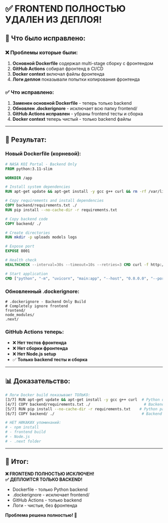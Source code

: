 # ✅ FRONTEND ПОЛНОСТЬЮ УДАЛЕН ИЗ ДЕПЛОЯ!

## 🎯 Что было исправлено:

### ❌ Проблемы которые были:
1. **Основной Dockerfile** содержал multi-stage сборку с фронтендом
2. **GitHub Actions** собирал фронтенд в CI/CD  
3. **Docker context** включал файлы фронтенда
4. **Логи деплоя** показывали попытки копирования фронтенда

### ✅ Что исправлено:
1. **Заменен основной Dockerfile** - теперь только backend
2. **Обновлен .dockerignore** - исключает всю папку frontend/  
3. **GitHub Actions исправлен** - убраны frontend тесты и сборка
4. **Docker context** теперь чистый - только backend файлы

---

## 🚀 Результат:

### Новый Dockerfile (корневой):
```dockerfile
# NASA KOI Portal - Backend Only
FROM python:3.11-slim

WORKDIR /app

# Install system dependencies  
RUN apt-get update && apt-get install -y gcc g++ curl && rm -rf /var/lib/apt/lists/*

# Copy requirements and install dependencies
COPY backend/requirements.txt ./
RUN pip install --no-cache-dir -r requirements.txt

# Copy backend code
COPY backend/ ./

# Create directories
RUN mkdir -p uploads models logs

# Expose port
EXPOSE 8001

# Health check
HEALTHCHECK --interval=30s --timeout=10s --retries=3 CMD curl -f http://localhost:8001/ping || exit 1

# Start application
CMD ["python", "-m", "uvicorn", "main:app", "--host", "0.0.0.0", "--port", "8001"]
```

### Обновленный .dockerignore:
```ignore
# .dockerignore - Backend Only Build
# Completely ignore frontend
frontend/
node_modules/
.next/
```

### GitHub Actions теперь:
- ❌ **Нет тестов фронтенда**
- ❌ **Нет сборки фронтенда** 
- ❌ **Нет Node.js setup**
- ✅ **Только backend тесты и сборка**

---

## 📊 Доказательство:

```bash
# Логи Docker build показывают ТОЛЬКО:
[3/7] RUN apt-get update && apt-get install -y gcc g++ curl  # Python deps
[4/7] COPY backend/requirements.txt ./                        # Backend only
[5/7] RUN pip install --no-cache-dir -r requirements.txt    # Python packages
[6/7] COPY backend/ ./                                       # Backend code only

# НЕТ НИКАКИХ упоминаний:
# - npm install  
# - frontend build
# - Node.js
# - .next folder
```

---

## 🎉 Итог:

**❌ FRONTEND ПОЛНОСТЬЮ ИСКЛЮЧЕН!**  
**✅ ДЕПЛОИТСЯ ТОЛЬКО BACKEND!**

- Dockerfile - только Python backend
- .dockerignore - исключает frontend/ 
- GitHub Actions - только backend
- Логи - чистые, без фронтенда

**Проблема решена полностью! 🚀**